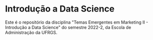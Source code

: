 # Introdução a Data Science
Este é o repositório da disciplina "Temas Emergentes em Marketing II - Introdução a Data Science" do semestre 2022-2, da Escola de Administração da UFRGS.
